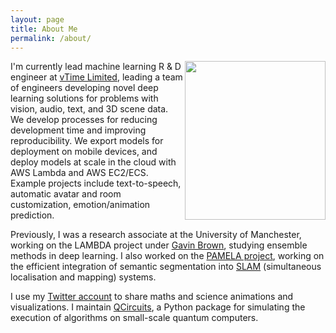 ```yaml
---
layout: page
title: About Me
permalink: /about/
---
```


<img align="right" src="{{site.baseurl}}/images/me4.jpg" width="225" height="254">

I'm currently lead machine learning R & D engineer at [vTime Limited](https://vtime.net/), leading a team of engineers developing novel deep learning solutions for problems with vision, audio, text, and 3D scene data. We develop processes for reducing development time and improving reproducibility. We export models for deployment on mobile
devices, and deploy models at scale in the cloud with AWS Lambda and AWS EC2/ECS. Example projects include text-to-speech,
automatic avatar and room customization, emotion/animation prediction.

Previously, I was a research associate at the University of Manchester, working on the LAMBDA project under [Gavin Brown](http://www.cs.man.ac.uk/~gbrown), studying ensemble methods in deep learning. I also worked on the [PAMELA project](http://apt.cs.manchester.ac.uk/projects/PAMELA), working on the efficient integration of semantic segmentation into [SLAM](http://en.wikipedia.org/wiki/Simultaneous_localization_and_mapping) (simultaneous localisation and mapping) systems.

I use my [Twitter account](https://twitter.com/AndrewM_Webb) to share maths and science animations and visualizations.
I maintain [QCircuits]({{site.baseurl}}/qcircuits/index.html), a Python package for simulating the execution of algorithms on small-scale quantum computers.


